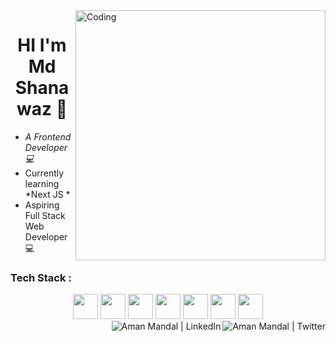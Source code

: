 <img align="right" alt="Coding" width="400" src="https://cdn.dribbble.com/users/1162077/screenshots/3848914/programmer.gif">

<h1 align="center">HI I'm Md Shanawaz 👋  </h1>

- *A Frontend Developer 💻* <br />
- Currently learning *Next JS *
- Aspiring Full Stack Web Developer 💻

<!--   - [*Forkify*](https://github.com/Aman-Mandal/Forkify) - An API based recipe application built with Vanilla JS 
  - [*Mapty*](https://github.com/Aman-Mandal/Mapty) - An application based on LeafletJS library in which we can track our workouts
  - [*ATM Simulation*](https://github.com/Aman-Mandal/ATM-Simulation) - An ATM Simulation built with Java and Spring Framework
  - [*Expense Tracker*](https://github.com/Aman-Mandal/Expense-Tracker) - An Expense tracking app built with ReactJS library
 -->


### Tech Stack :

<div align="center">
<img src="https://cdn.jsdelivr.net/gh/devicons/devicon/icons/html5/html5-original.svg" width=40 height=40 />
<img src="https://cdn.jsdelivr.net/gh/devicons/devicon/icons/css3/css3-original.svg" width=40 height=40/>
<img src="https://cdn.jsdelivr.net/gh/devicons/devicon/icons/javascript/javascript-original.svg" width=40 height=40/>
<img src="https://cdn.jsdelivr.net/gh/devicons/devicon/icons/bootstrap/bootstrap-plain.svg" width=40 height=40/>
<img src="https://cdn.jsdelivr.net/gh/devicons/devicon/icons/tailwindcss/tailwindcss-plain.svg"  width=40 height=40/>
<img src="https://cdn.jsdelivr.net/gh/devicons/devicon/icons/react/react-original.svg" width=40 height=40/>
<!-- <img src="https://cdn.jsdelivr.net/gh/devicons/devicon/icons/cplusplus/cplusplus-original.svg" width=40 height=40/> -->
<img src="https://cdn.jsdelivr.net/gh/devicons/devicon/icons/java/java-original.svg" width=40 height=40/>
<!-- <img src="https://cdn.jsdelivr.net/gh/devicons/devicon/icons/kotlin/kotlin-original.svg" width=40 height=40 /> -->
<!-- <img src="https://cdn.jsdelivr.net/gh/devicons/devicon/icons/android/android-original.svg" width=40 height=40/> -->
<!-- <img src="https://cdn.jsdelivr.net/gh/devicons/devicon/icons/mysql/mysql-original.svg" width=40 height=40/> -->

</div>

<a href="https://twitter.com/shanawazm8276">
  <img align="right" alt="Aman Mandal | Twitter "src="https://img.icons8.com/fluent/48/000000/twitter.png"/>
</a>
<a href="https://www.linkedin.com/in/md-shanawaz-2baa74200/">
  <img align="right" alt="Aman Mandal | LinkedIn "src="https://img.icons8.com/fluent/48/000000/linkedin.png"/>
</a>
